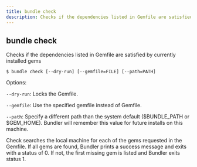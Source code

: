 ```yaml
---
title: bundle check
description: Checks if the dependencies listed in Gemfile are satisfied by currently installed gems
---
```


## bundle check

Checks if the dependencies listed in Gemfile are satisfied by currently installed gems

    $ bundle check [--dry-run] [--gemfile=FILE] [--path=PATH]

Options:

<code>--dry-run</code>: Locks the Gemfile.

<code>--gemfile</code>: Use the specified gemfile instead of Gemfile.

<code>--path</code>: Specify a different path than the system default
($BUNDLE_PATH or $GEM_HOME). Bundler will remember this value for future
installs on this machine.

Check searches the local machine for each of the gems requested in the Gemfile. If
all gems are found, Bundler prints a success message and exits with a status of 0.
If not, the first missing gem is listed and Bundler exits status 1.
